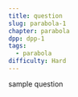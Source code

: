 ```yaml
---
title: question
slug: parabola-1
chapter: parabola
dpp: dpp-1
tags:
  - parabola
difficulty: Hard
---
```

sample question
